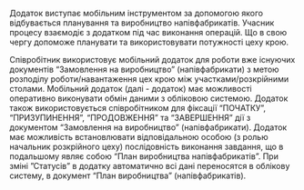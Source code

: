 Додаток виступає мобільним інструментом за допомогою якого відбувається планування та виробництво напівфабрикатів. Учасник процесу взаємодіє з додатком під час виконання операцій. Що в свою чергу допоможе планувати та використовувати потужності цеху крою. 

Співробітник використовує мобільний додаток для роботи вже існуючих документів “Замовлення на виробництво” (напівфабрикати) з метою розподілу роботи/навантаження цех крою між участками/розкрійними столами. Мобільний додаток (далі - додаток) має можливості оперативно виконувати обмін даними з обліковою системою. 
Додаток також використовується співробітником для фіксації “ПОЧАТКУ”, “ПРИЗУПИНЕННЯ”, “ПРОДОВЖЕННЯ” та “ЗАВЕРШЕННЯ” дії з документом “Замовлення на виробництво” (напівфабрикати). Додаток має можливість встановлювати відповідальною особою (з ролью начальник розкрійного цеху) послідовність виконання завдання, що в подальшому являє собою “План виробництва напівфабрикатів”.
При зміні ”Статусів” в додатку автоматично всі дані переносятся в облікову систему, в документ “План виробництва” (напівфабрикатів). 
